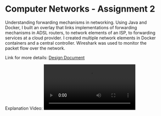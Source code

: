 # Computer Networks - Assignment 2
Understanding forwarding mechanisms in networking.
Using Java and Docker, I built an overlay that links implementations of forwarding mechanisms in ADSL routers, to network elements of an ISP, to forwarding services at a cloud provider. I created multiple network elements in Docker containers and a central controller. Wireshark was used to monitor the packet flow over the network.

Link for more details:
[Design Document](https://drive.google.com/file/d/1EbApxICts7Fy0zDB36Qy1V5QW2D5QWU4/view?usp=sharing)

Explanation Video:
<video src="https://github.com/tmoroney/compnets-ass2/assets/72154813/014e0a0c-0717-426d-a431-c6d9b255212a">


